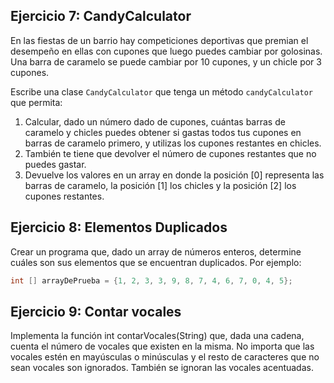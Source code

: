 ## Ejercicio 7: CandyCalculator

En las fiestas de un barrio hay competiciones deportivas que premian el desempeño en ellas con cupones que luego puedes cambiar por golosinas. Una barra de caramelo se puede cambiar por 10 cupones, y un chicle por 3 cupones.

Escribe una clase `CandyCalculator` que tenga un método `candyCalculator` que permita:

1. Calcular, dado un número dado de cupones, cuántas barras de caramelo y chicles puedes obtener si gastas todos tus cupones en barras de caramelo primero, y utilizas los cupones restantes en chicles.
2. También te tiene que devolver el número de cupones restantes que no puedes gastar.
3. Devuelve los valores en un array en donde la posición [0] representa las barras de caramelo, la posición [1] los chicles y la posición [2] los cupones restantes.

## Ejercicio 8: Elementos Duplicados

Crear un programa que, dado un array de números enteros, determine cuáles son sus elementos que se encuentran duplicados. Por ejemplo:

```java
int [] arrayDePrueba = {1, 2, 3, 3, 9, 8, 7, 4, 6, 7, 0, 4, 5};
```

## Ejercicio 9: Contar vocales
Implementa la función int contarVocales(String) que, dada una cadena, cuenta el número de vocales que existen en la misma. No importa que las vocales estén en mayúsculas o minúsculas y el resto de caracteres que no sean vocales son ignorados. También se ignoran las vocales acentuadas.
